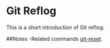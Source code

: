 # Git Reflog

This is a short introduction of Git reflog:



##Notes
  -Related commands [git-reset](git-reset.md). 